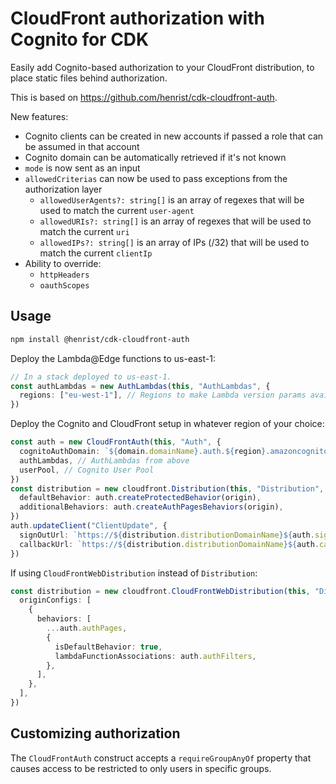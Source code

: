 # CloudFront authorization with Cognito for CDK

Easily add Cognito-based authorization to your CloudFront distribution,
to place static files behind authorization.

This is based on https://github.com/henrist/cdk-cloudfront-auth.

New features: 
- Cognito clients can be created in new accounts if passed a role that can be assumed in that account
- Cognito domain can be automatically retrieved if it's not known
- `mode` is now sent as an input
- `allowedCriterias` can now be used to pass exceptions from the authorization layer
  - `allowedUserAgents?: string[]` is an array of regexes that will be used to match the current `user-agent`
  - `allowedURIs?: string[]` is an array of regexes that will be used to match the current `uri`
  - `allowedIPs?: string[]` is an array of IPs (/32) that will be used to match the current `clientIp`
- Ability to override:
  - `httpHeaders`
  - `oauthScopes`

## Usage

```bash
npm install @henrist/cdk-cloudfront-auth
```

Deploy the Lambda@Edge functions to us-east-1:

```ts
// In a stack deployed to us-east-1.
const authLambdas = new AuthLambdas(this, "AuthLambdas", {
  regions: ["eu-west-1"], // Regions to make Lambda version params available.
})
```

Deploy the Cognito and CloudFront setup in whatever region
of your choice:

```ts
const auth = new CloudFrontAuth(this, "Auth", {
  cognitoAuthDomain: `${domain.domainName}.auth.${region}.amazoncognito.com`,
  authLambdas, // AuthLambdas from above
  userPool, // Cognito User Pool
})
const distribution = new cloudfront.Distribution(this, "Distribution", {
  defaultBehavior: auth.createProtectedBehavior(origin),
  additionalBehaviors: auth.createAuthPagesBehaviors(origin),
})
auth.updateClient("ClientUpdate", {
  signOutUrl: `https://${distribution.distributionDomainName}${auth.signOutRedirectTo}`,
  callbackUrl: `https://${distribution.distributionDomainName}${auth.callbackPath}`,
})
```

If using `CloudFrontWebDistribution` instead of `Distribution`:

```ts
const distribution = new cloudfront.CloudFrontWebDistribution(this, "Distribution", {
  originConfigs: [
    {
      behaviors: [
        ...auth.authPages,
        {
          isDefaultBehavior: true,
          lambdaFunctionAssociations: auth.authFilters,
        },
      ],
    },
  ],
})
```

## Customizing authorization

The `CloudFrontAuth` construct accepts a `requireGroupAnyOf` property
that causes access to be restricted to only users in specific groups.
